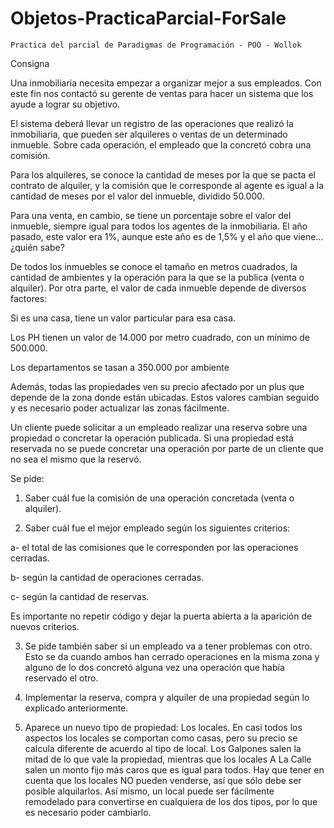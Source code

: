 # Objetos-PracticaParcial-ForSale
`Practica del parcial de Paradigmas de Programación - POO - Wollok`

Consigna

Una inmobiliaria necesita empezar a organizar mejor a sus empleados. Con este fin nos contactó su gerente de ventas para hacer un sistema que los ayude a lograr su objetivo.

El sistema deberá llevar un registro de las operaciones que realizó la inmobiliaria, que pueden ser alquileres o ventas de un determinado inmueble. Sobre cada operación, el empleado que la concretó cobra una comisión.

Para los alquileres, se conoce la cantidad de meses por la que se pacta el contrato de alquiler, y la comisión que le corresponde al agente es igual a la cantidad de meses por el valor del inmueble, dividido 50.000.

Para una venta, en cambio, se tiene un porcentaje sobre el valor del inmueble, siempre igual para todos los agentes de la inmobiliaria. El año pasado, este valor era 1%, aunque este año es de 1,5% y el año que viene... ¿quién sabe?

De todos los inmuebles se conoce el tamaño en metros cuadrados, la cantidad de ambientes y la operación para la que se la publica (venta o alquiler).
Por otra parte, el valor de cada inmueble depende de diversos factores: 

Si es una casa, tiene un valor particular para esa casa.

Los PH tienen un valor de 14.000 por metro cuadrado, con un mínimo de 500.000. 

Los departamentos se tasan a 350.000 por ambiente


Además, todas las propiedades ven su precio afectado por un plus que depende de la zona donde están ubicadas. Estos valores cambian seguido y es necesario poder actualizar las zonas fácilmente.

Un cliente puede solicitar a un empleado realizar una reserva sobre una propiedad o concretar la operación publicada. Si una propiedad está reservada no se puede concretar una operación por parte de un cliente que no sea el mismo que la reservó.


Se pide:

1) Saber cuál fue la comisión de una operación concretada (venta o alquiler).

2) Saber cuál fue el mejor empleado según los siguientes criterios:

a- el total de las comisiones que le corresponden por las operaciones cerradas.

b- según la cantidad de operaciones cerradas.

c- según la cantidad de reservas.

Es importante no repetir código y dejar la puerta abierta a la aparición de nuevos criterios.

3) Se pide también saber si un empleado va a tener problemas con otro. Esto se da cuando ambos han cerrado operaciones en la misma zona y alguno de lo dos concretó alguna vez una operación que había reservado el otro.

4) Implementar la reserva, compra y alquiler de una propiedad según lo explicado anteriormente.


5) Aparece un nuevo tipo de propiedad: Los locales. En casi todos los aspectos los locales se comportan como casas, pero su precio se calcula diferente de acuerdo al tipo de local. Los Galpones salen la mitad de lo que vale la propiedad, mientras que los locales A La Calle salen un monto fijo más caros que es igual para todos. Hay que tener en cuenta que los locales NO pueden venderse, así que sólo debe ser posible alquilarlos. Así mismo, un local puede ser fácilmente remodelado para convertirse en cualquiera de los dos tipos, por lo que es necesario poder cambiarlo.
